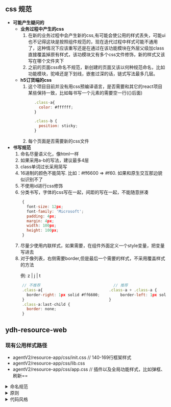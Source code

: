 ## css 规范
* **可能产生疑问的**
  * **业务过程中产生的css**
    1. 在新的业务过程中会产生新的css,有可能会使公用的样式丢失，可能ui也不记得这块是按照组件规范的，现在迭代过程中样式可能不通用了，这种情况下应该重写还是在通过在该功能模块在外层父级加class直接覆盖掉原有样式，该功模块又有多个css文件修饰，新的样式又该写在哪个文件夹下
    2. 之前的页面css命名不规范，新创建的页面又该以何种规范命名，比如功能模块，驼峰还是下划线，嵌套过深的话，链式写法最多几层。
  * **h5订货端的css**
    1. 这个项目目前并没有用css预编译语言，是否需要和其它的react项目某些保持一致，比如每书写一个元素的需要空一行({}后面)
    ```javascript {.line-numbers}
          .class-a{
            color: #ffffff;
          }

          .class-b {
            position: sticky;
          }
    ```
    2. 每个页面是否需要新的css文件
* **书写规范**
  1. 命名尽量语义化，像html一样
  2. 如果采用a-b的写法，建议最多4层
  3. class单词过长采用简写
  4. 16进制的颜色不能简写. 比如：#ff6600 => #f60. 如果和原生交互那边貌似识别不了
  5. 不使用id进行css修饰
  6. 分类书写，字体的css写在一起，间距的写在一起，不能随意拼凑
    ```javascript {.line-numbers}
        {
          font-size: 12px;
          font-family: 'Microsoft';
          padding: 4px;
          margin: 4px;
          width: 100px;
          height: 100px;
        }
    ```
  7. 尽量少使用内联样式，如果需要，在组件外面定义一个style变量，把变量写进去
  8. 对于像列表，右侧需要border,但是最后一个需要的样式，不采用覆盖样式的方法
      <p>例: z | j | t</p>
    ```javascript {.line-numbers}
        // 不推荐                                // 推荐  
        .class-a{                             .class-a + .class-a {
          border-right: 1px solid #ff6600;         border-left: 1px solid #ff6600;
        }                                     }
        .class-a:last-child {
          border: none;
        }
    ```


## ydh-resource-web

### 现有公用样式路径
- agentV2/resource-app/css/init.css // 140-169行框架样式
- agentV2/resource-app/css/lib.css
- agentV2/resource-app/css/app.css // 插件以及全局功能样式，比如弹框、刷新==

<details>
<summary>命名规范</summary>

#### 文件命名
- 使用小写，按功能模块
****
#### class命名
- 采用中划线
- 用于js操作的加上js前缀
****
#### id命名
- 功能模块
- 驼峰式命名
</details>

<details>
<summary>原则</summary>

- 命名尽量语义化
- `id` 不用于css修饰
- 发现没有用的 `class` 或者 `style` 要及时删掉
- 尽量少用 `!important`
- 选择器超过三层的要适时去掉中间的 `class`
- 对于类似列表，右侧需要border,但是最后一个需要的样式，不采用覆盖样式的方法
      <p>例: z | j | t</p>
    ```css
        // 不推荐                                // 推荐  
        .class-a{                             .class-a + .class-a {
          border-right: 1px solid #ff6600;         border-left: 1px solid #ff6600;
        }                                     }
        .class-a:last-child {
          border: none;
        }
    ```
- 相应功能带上注释
</details>

<details>
<summary>代码风格</summary>

#### 缩进 
- `2` 个字节
****

#### 分号
- 属性结束必须带分号
****

#### 空格
- `:` 后面带空格，前面不需要
- `{` 前面带空格
- 注释前后带空格
****  

#### 空行
- `{` 后面空行
- 模块之间空行
****  

  
#### 换行
- `{` 和 `}` 后需要换行
- `,` 后面换行
- 属性之间后面即`;`后换行
****  

####　注释
- 额外或特殊单独的css注释
****  

#### 引号
****  

#### 颜色
- 采用16进制，小写字母，可简写的简写
- 如果与原始交互不能简写，要写注释
****  

#### 属性简写
- `margin`、`padding`超过2个采用复合写法，反之简写
- `transition`、`animation`等css3属性采用简写
****  

#### 属性顺序说明
****  

#### 媒体查询
跟随用到的功能模块方便查找
****  

#### 分类书写
- 属性属于同一类的写一起
```css 
  // 推荐
  {
    font-size: 12px;
    font-family: 'Microsoft';
    padding: 4px;
    margin: 4px;
    width: 100px;
    height: 100px;
  }
  // 不推荐
  {
    font-size: 12px;
    font-family: 'Microsoft';
    padding: 4px;
    height: 100px;
    margin: 4px;
    width: 100px;
  }
```
</details>